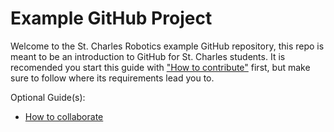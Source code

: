 # Example GitHub Project
Welcome to the St. Charles Robotics example GitHub repository, this repo is meant to be an introduction to GitHub for St. Charles students. It is recomended you start this guide with ["How to contribute"](./documentation/contribute.md) first, but make sure to follow where its requirements lead you to.

Optional Guide(s):
* [How to collaborate](./documentation/collaboration.md)